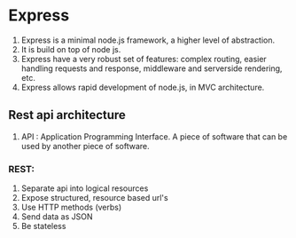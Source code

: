 # Express

1. Express is a minimal node.js framework, a higher level of abstraction.
2. It is build on top of node js.
3. Express have a very robust set of features: complex routing, easier handling requests and response, middleware and serverside rendering, etc.
4. Express allows rapid development of node.js, in MVC architecture.

## Rest api architecture

1. API : Application Programming Interface. A piece of software that can be used by another piece of software.

### REST:

1. Separate api into logical resources
2. Expose structured, resource based url's
3. Use HTTP methods (verbs)
4. Send data as JSON
5. Be stateless

